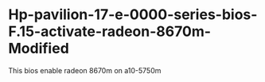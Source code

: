 # Hp-pavilion-17-e-0000-series-bios-F.15-activate-radeon-8670m-Modified
This bios enable radeon 8670m on a10-5750m
